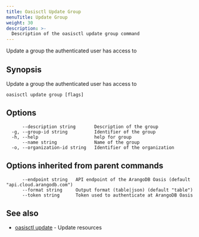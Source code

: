 ```yaml
---
title: Oasisctl Update Group
menuTitle: Update Group
weight: 30
description: >-
  Description of the oasisctl update group command
---
```

Update a group the authenticated user has access to

## Synopsis

Update a group the authenticated user has access to

```
oasisctl update group [flags]
```

## Options

```
      --description string       Description of the group
  -g, --group-id string          Identifier of the group
  -h, --help                     help for group
      --name string              Name of the group
  -o, --organization-id string   Identifier of the organization
```

## Options inherited from parent commands

```
      --endpoint string   API endpoint of the ArangoDB Oasis (default "api.cloud.arangodb.com")
      --format string     Output format (table|json) (default "table")
      --token string      Token used to authenticate at ArangoDB Oasis
```

## See also

* [oasisctl update](_index.md)	 - Update resources


